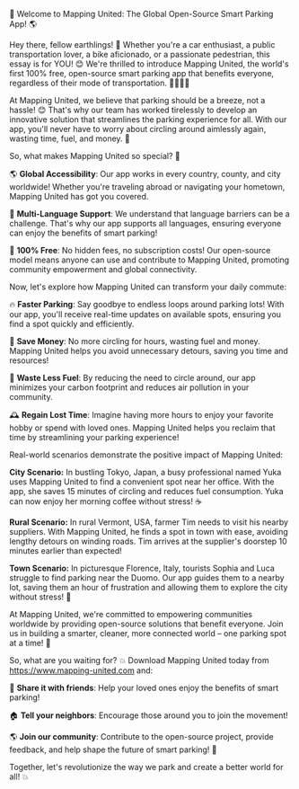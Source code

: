 🚀 Welcome to Mapping United: The Global Open-Source Smart Parking App! 🌎

Hey there, fellow earthlings! 👋 Whether you're a car enthusiast, a public transportation lover, a bike aficionado, or a passionate pedestrian, this essay is for YOU! 😊 We're thrilled to introduce Mapping United, the world's first 100% free, open-source smart parking app that benefits everyone, regardless of their mode of transportation. 🚗🚌🚂🛴️

At Mapping United, we believe that parking should be a breeze, not a hassle! 😊 That's why our team has worked tirelessly to develop an innovative solution that streamlines the parking experience for all. With our app, you'll never have to worry about circling around aimlessly again, wasting time, fuel, and money. 💸

So, what makes Mapping United so special? 🤔

🌎 **Global Accessibility**: Our app works in every country, county, and city worldwide! Whether you're traveling abroad or navigating your hometown, Mapping United has got you covered.

💬 **Multi-Language Support**: We understand that language barriers can be a challenge. That's why our app supports all languages, ensuring everyone can enjoy the benefits of smart parking!

🎉 **100% Free**: No hidden fees, no subscription costs! Our open-source model means anyone can use and contribute to Mapping United, promoting community empowerment and global connectivity.

Now, let's explore how Mapping United can transform your daily commute:

🔥 **Faster Parking**: Say goodbye to endless loops around parking lots! With our app, you'll receive real-time updates on available spots, ensuring you find a spot quickly and efficiently.

💸 **Save Money**: No more circling for hours, wasting fuel and money. Mapping United helps you avoid unnecessary detours, saving you time and resources!

🌟 **Waste Less Fuel**: By reducing the need to circle around, our app minimizes your carbon footprint and reduces air pollution in your community.

🕰️ **Regain Lost Time**: Imagine having more hours to enjoy your favorite hobby or spend with loved ones. Mapping United helps you reclaim that time by streamlining your parking experience!

Real-world scenarios demonstrate the positive impact of Mapping United:

**City Scenario:** In bustling Tokyo, Japan, a busy professional named Yuka uses Mapping United to find a convenient spot near her office. With the app, she saves 15 minutes of circling and reduces fuel consumption. Yuka can now enjoy her morning coffee without stress! ☕️

**Rural Scenario:** In rural Vermont, USA, farmer Tim needs to visit his nearby suppliers. With Mapping United, he finds a spot in town with ease, avoiding lengthy detours on winding roads. Tim arrives at the supplier's doorstep 10 minutes earlier than expected!

**Town Scenario:** In picturesque Florence, Italy, tourists Sophia and Luca struggle to find parking near the Duomo. Our app guides them to a nearby lot, saving them an hour of frustration and allowing them to explore the city without stress! 🏰

At Mapping United, we're committed to empowering communities worldwide by providing open-source solutions that benefit everyone. Join us in building a smarter, cleaner, more connected world – one parking spot at a time! 🌟

So, what are you waiting for? 💥 Download Mapping United today from https://www.mapping-united.com and:

📲 **Share it with friends**: Help your loved ones enjoy the benefits of smart parking!

🏠 **Tell your neighbors**: Encourage those around you to join the movement!

🌎 **Join our community**: Contribute to the open-source project, provide feedback, and help shape the future of smart parking! 🤝

Together, let's revolutionize the way we park and create a better world for all! 💥